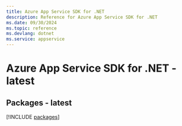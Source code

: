 ```yaml
---
title: Azure App Service SDK for .NET
description: Reference for Azure App Service SDK for .NET
ms.date: 09/30/2024
ms.topic: reference
ms.devlang: dotnet
ms.service: appservice
---
```

# Azure App Service SDK for .NET - latest
## Packages - latest
[!INCLUDE [packages](app-service-index.md)]